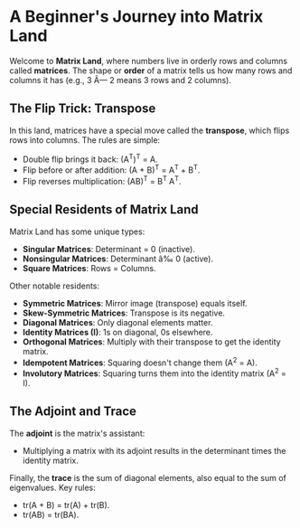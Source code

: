 # A Beginner's Journey into Matrix Land

Welcome to **Matrix Land**, where numbers live in orderly rows and columns called **matrices**. The shape or **order** of a matrix tells us how many rows and columns it has (e.g., 3 Ã— 2 means 3 rows and 2 columns).

## The Flip Trick: Transpose
In this land, matrices have a special move called the **transpose**, which flips rows into columns. The rules are simple:
- Double flip brings it back: (A<sup>T</sup>)<sup>T</sup> = A.
- Flip before or after addition: (A + B)<sup>T</sup> = A<sup>T</sup> + B<sup>T</sup>.
- Flip reverses multiplication: (AB)<sup>T</sup> = B<sup>T</sup> A<sup>T</sup>.

## Special Residents of Matrix Land
Matrix Land has some unique types:
- **Singular Matrices**: Determinant = 0 (inactive).
- **Nonsingular Matrices**: Determinant â‰  0 (active).
- **Square Matrices**: Rows = Columns.

Other notable residents:
- **Symmetric Matrices**: Mirror image (transpose) equals itself.
- **Skew-Symmetric Matrices**: Transpose is its negative.
- **Diagonal Matrices**: Only diagonal elements matter.
- **Identity Matrices (I)**: 1s on diagonal, 0s elsewhere.
- **Orthogonal Matrices**: Multiply with their transpose to get the identity matrix.
- **Idempotent Matrices**: Squaring doesn't change them (A<sup>2</sup> = A).
- **Involutory Matrices**: Squaring turns them into the identity matrix (A<sup>2</sup> = I).

## The Adjoint and Trace
The **adjoint** is the matrix's assistant:
- Multiplying a matrix with its adjoint results in the determinant times the identity matrix.

Finally, the **trace** is the sum of diagonal elements, also equal to the sum of eigenvalues. Key rules:
- tr(A + B) = tr(A) + tr(B).
- tr(AB) = tr(BA).
